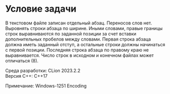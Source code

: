# Условие задачи

В текстовом файле записан отдельный абзац. Переносов слов нет. Выровнять строки абзаца по ширине. Иными словами, правые
границы строк выравниваются по заданной позиции за счет вставки дополнительных пробелов между словами. Первая строка
абзаца должна иметь заданный отступ, а остальные строки должны начинаться с первой позиции. Последняя строка абзаца по
правому краю не выравнивается. Число строк в исходном и конечном файлах может отличаться (8).

Среда разработки: CLion 2023.2.2  
Версия C++: C++17

Примечание: Windows-1251 Encoding